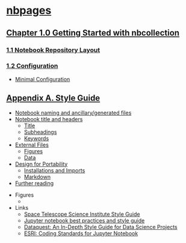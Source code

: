 # [nbpages](https://jckantor.github.io/nbpages)


## [Chapter 1.0 Getting Started with nbcollection](http://nbviewer.jupyter.org/github/jckantor/nbpages/blob/master/notebooks/01.00-Getting-Started-with-nbcollection.ipynb)

### [1.1 Notebook Repository Layout](http://nbviewer.jupyter.org/github/jckantor/nbpages/blob/master/notebooks/01.01-Notebook-Repository-Layout.ipynb)

### [1.2 Configuration](http://nbviewer.jupyter.org/github/jckantor/nbpages/blob/master/notebooks/01.02-Configuration.ipynb)
- [Minimal Configuration](http://nbviewer.jupyter.org/github/jckantor/nbpages/blob/master/notebooks/01.02-Configuration.ipynb#Minimal-Configuration)


## [Appendix A. Style Guide](http://nbviewer.jupyter.org/github/jckantor/nbpages/blob/master/notebooks/A.00-Style-Guide.ipynb)
- [Notebook naming and ancillary/generated files](http://nbviewer.jupyter.org/github/jckantor/nbpages/blob/master/notebooks/A.00-Style-Guide.ipynb#Notebook-naming-and-ancillary/generated-files)
- [Notebook title and headers](http://nbviewer.jupyter.org/github/jckantor/nbpages/blob/master/notebooks/A.00-Style-Guide.ipynb#Notebook-title-and-headers)
    - [Title](http://nbviewer.jupyter.org/github/jckantor/nbpages/blob/master/notebooks/A.00-Style-Guide.ipynb#Title)
    - [Subheadings](http://nbviewer.jupyter.org/github/jckantor/nbpages/blob/master/notebooks/A.00-Style-Guide.ipynb#Subheadings)
    - [Keywords](http://nbviewer.jupyter.org/github/jckantor/nbpages/blob/master/notebooks/A.00-Style-Guide.ipynb#Keywords)
- [External Files](http://nbviewer.jupyter.org/github/jckantor/nbpages/blob/master/notebooks/A.00-Style-Guide.ipynb#External-Files)
    - [Figures](http://nbviewer.jupyter.org/github/jckantor/nbpages/blob/master/notebooks/A.00-Style-Guide.ipynb#Figures)
    - [Data](http://nbviewer.jupyter.org/github/jckantor/nbpages/blob/master/notebooks/A.00-Style-Guide.ipynb#Data)
- [Design for Portability](http://nbviewer.jupyter.org/github/jckantor/nbpages/blob/master/notebooks/A.00-Style-Guide.ipynb#Design-for-Portability)
    - [Installations and Imports](http://nbviewer.jupyter.org/github/jckantor/nbpages/blob/master/notebooks/A.00-Style-Guide.ipynb#Installations-and-Imports)
    - [Markdown](http://nbviewer.jupyter.org/github/jckantor/nbpages/blob/master/notebooks/A.00-Style-Guide.ipynb#Markdown)
- [Further reading](http://nbviewer.jupyter.org/github/jckantor/nbpages/blob/master/notebooks/A.00-Style-Guide.ipynb#Further-reading)
* Figures
    - []()
* Links
    - [Space Telescope Science Institute Style Guide](https://github.com/spacetelescope/style-guides/blob/master/guides/jupyter-notebooks.md)
    - [Jupyter notebook best practices and style guide](https://github.com/chrisvoncsefalvay/jupyter-best-practices)
    - [Dataquest: An In-Depth Style Guide for Data Science Projects](https://www.dataquest.io/blog/data-science-project-style-guide/)
    - [ESRI: Coding Standards for Jupyter Notebook](https://www.esri.com/about/newsroom/arcuser/coding-standards-for-jupyter-notebook/)
